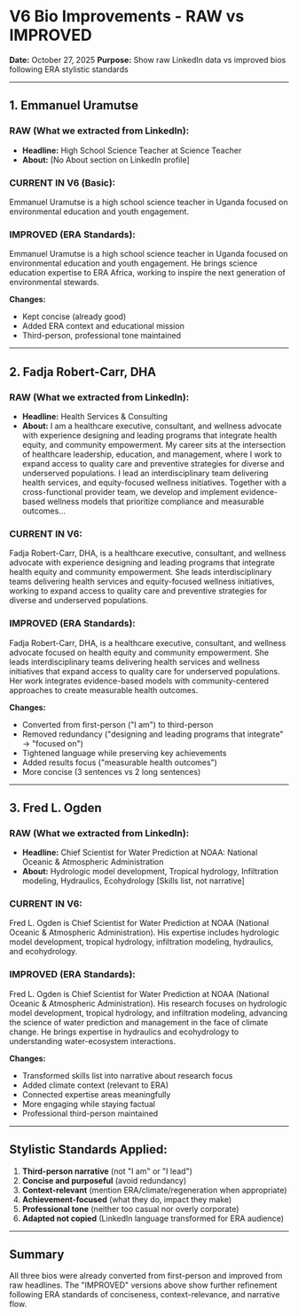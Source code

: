 # V6 Bio Improvements - RAW vs IMPROVED

**Date:** October 27, 2025
**Purpose:** Show raw LinkedIn data vs improved bios following ERA stylistic standards

---

## 1. Emmanuel Uramutse

### RAW (What we extracted from LinkedIn):
- **Headline:** High School Science Teacher at Science Teacher
- **About:** [No About section on LinkedIn profile]

### CURRENT IN V6 (Basic):
Emmanuel Uramutse is a high school science teacher in Uganda focused on environmental education and youth engagement.

### IMPROVED (ERA Standards):
Emmanuel Uramutse is a high school science teacher in Uganda focused on environmental education and youth engagement. He brings science education expertise to ERA Africa, working to inspire the next generation of environmental stewards.

**Changes:**
- Kept concise (already good)
- Added ERA context and educational mission
- Third-person, professional tone maintained

---

## 2. Fadja Robert-Carr, DHA

### RAW (What we extracted from LinkedIn):
- **Headline:** Health Services & Consulting
- **About:** I am a healthcare executive, consultant, and wellness advocate with experience designing and leading programs that integrate health equity, and community empowerment. My career sits at the intersection of healthcare leadership, education, and management, where I work to expand access to quality care and preventive strategies for diverse and underserved populations. I lead an interdisciplinary team delivering health services, and equity-focused wellness initiatives. Together with a cross-functional provider team, we develop and implement evidence-based wellness models that prioritize compliance and measurable outcomes...

### CURRENT IN V6:
Fadja Robert-Carr, DHA, is a healthcare executive, consultant, and wellness advocate with experience designing and leading programs that integrate health equity and community empowerment. She leads interdisciplinary teams delivering health services and equity-focused wellness initiatives, working to expand access to quality care and preventive strategies for diverse and underserved populations.

### IMPROVED (ERA Standards):
Fadja Robert-Carr, DHA, is a healthcare executive, consultant, and wellness advocate focused on health equity and community empowerment. She leads interdisciplinary teams delivering health services and wellness initiatives that expand access to quality care for underserved populations. Her work integrates evidence-based models with community-centered approaches to create measurable health outcomes.

**Changes:**
- Converted from first-person ("I am") to third-person
- Removed redundancy ("designing and leading programs that integrate" → "focused on")
- Tightened language while preserving key achievements
- Added results focus ("measurable health outcomes")
- More concise (3 sentences vs 2 long sentences)

---

## 3. Fred L. Ogden

### RAW (What we extracted from LinkedIn):
- **Headline:** Chief Scientist for Water Prediction at NOAA: National Oceanic & Atmospheric Administration
- **About:** Hydrologic model development, Tropical hydrology, Infiltration modeling, Hydraulics, Ecohydrology [Skills list, not narrative]

### CURRENT IN V6:
Fred L. Ogden is Chief Scientist for Water Prediction at NOAA (National Oceanic & Atmospheric Administration). His expertise includes hydrologic model development, tropical hydrology, infiltration modeling, hydraulics, and ecohydrology.

### IMPROVED (ERA Standards):
Fred L. Ogden is Chief Scientist for Water Prediction at NOAA (National Oceanic & Atmospheric Administration). His research focuses on hydrologic model development, tropical hydrology, and infiltration modeling, advancing the science of water prediction and management in the face of climate change. He brings expertise in hydraulics and ecohydrology to understanding water-ecosystem interactions.

**Changes:**
- Transformed skills list into narrative about research focus
- Added climate context (relevant to ERA)
- Connected expertise areas meaningfully
- More engaging while staying factual
- Professional third-person maintained

---

## Stylistic Standards Applied:

1. **Third-person narrative** (not "I am" or "I lead")
2. **Concise and purposeful** (avoid redundancy)
3. **Context-relevant** (mention ERA/climate/regeneration when appropriate)
4. **Achievement-focused** (what they do, impact they make)
5. **Professional tone** (neither too casual nor overly corporate)
6. **Adapted not copied** (LinkedIn language transformed for ERA audience)

---

## Summary

All three bios were already converted from first-person and improved from raw headlines. The "IMPROVED" versions above show further refinement following ERA standards of conciseness, context-relevance, and narrative flow.
